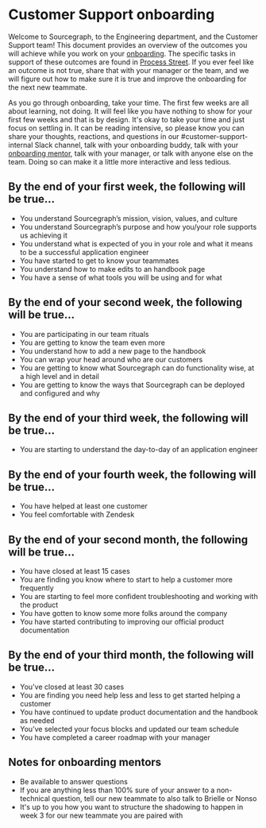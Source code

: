 # Customer Support onboarding

Welcome to Sourcegraph, to the Engineering department, and the Customer Support team! This document provides an overview of the outcomes you will achieve while you work on your [onboarding](index.md). The specific tasks in support of these outcomes are found in [Process Street](https://app.process.st/reports). If you ever feel like an outcome is not true, share that with your manager or the team, and we will figure out how to make sure it is true and improve the onboarding for the next new teammate.

As you go through onboarding, take your time. The first few weeks are all about learning, not doing. It will feel like you have nothing to show for your first few weeks and that is by design. It's okay to take your time and just focus on settling in. It can be reading intensive, so please know you can share your thoughts, reactions, and questions in our #customer-support-internal Slack channel, talk with your onboarding buddy, talk with your [onboarding mentor](cs-onboard-mentor.md), talk with your manager, or talk with anyone else on the team. Doing so can make it a little more interactive and less tedious.

## By the end of your first week, the following will be true...

- You understand Sourcegraph’s mission, vision, values, and culture
- You understand Sourcegraph’s purpose and how you/your role supports us achieving it
- You understand what is expected of you in your role and what it means to be a successful application engineer
- You have started to get to know your teammates
- You understand how to make edits to an handbook page
- You have a sense of what tools you will be using and for what

## By the end of your second week, the following will be true...

- You are participating in our team rituals
- You are getting to know the team even more
- You understand how to add a new page to the handbook
- You can wrap your head around who are our customers
- You are getting to know what Sourcegraph can do functionality wise, at a high level and in detail
- You are getting to know the ways that Sourcegraph can be deployed and configured and why

## By the end of your third week, the following will be true...

- You are starting to understand the day-to-day of an application engineer

## By the end of your fourth week, the following will be true...

- You have helped at least one customer
- You feel comfortable with Zendesk

## By the end of your second month, the following will be true...

- You have closed at least 15 cases
- You are finding you know where to start to help a customer more frequently
- You are starting to feel more confident troubleshooting and working with the product
- You have gotten to know some more folks around the company
- You have started contributing to improving our official product documentation

## By the end of your third month, the following will be true…

- You've closed at least 30 cases
- You are finding you need help less and less to get started helping a customer
- You have continued to update product documentation and the handbook as needed
- You’ve selected your focus blocks and updated our team schedule
- You have completed a career roadmap with your manager

## Notes for onboarding mentors

- Be available to answer questions
- If you are anything less than 100% sure of your answer to a non-technical question, tell our new teammate to also talk to Brielle or Nonso
- It's up to you how you want to structure the shadowing to happen in week 3 for our new teammate you are paired with
